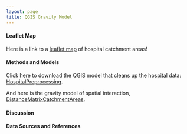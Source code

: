 ```yaml
---
layout: page
title: QGIS Gravity Model
---
```


#### Leaflet Map

Here is a link to a [leaflet map](assets/) of hospital catchment areas!

#### Methods and Models

Click here to download the QGIS model that cleans up the hospital data: [HospitalPreprocessing](/models/HospitalPreprocessing.model3).

And here is the gravity model of spatial interaction, [DistanceMatrixCatchmentAreas](/models/CatchmentAreas_v1_3.model3).

#### Discussion

#### Data Sources and References


&nbsp;
&nbsp;
